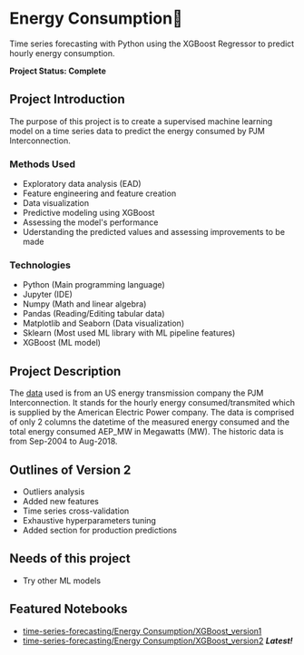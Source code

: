
# Energy Consumption:electric_plug:
Time series forecasting with Python using the XGBoost Regressor to predict hourly energy consumption.

**Project Status: Complete**

## Project Introduction

The purpose of this project is to create a supervised machine learning model on a time series data to predict the energy consumed by PJM Interconnection.

### Methods Used
- Exploratory data analysis (EAD)
- Feature engineering and feature creation
- Data visualization
- Predictive modeling using XGBoost
- Assessing the model's performance 
- Uderstanding the predicted values and assessing improvements to be made

### Technologies
- Python (Main programming language)
- Jupyter (IDE)
- Numpy (Math and linear algebra)
- Pandas (Reading/Editing tabular data)
- Matplotlib and Seaborn (Data visualization)
- Sklearn (Most used ML library with ML pipeline features)
- XGBoost (ML model)

## Project Description
The <a href="https://www.kaggle.com/datasets/robikscube/hourly-energy-consumption">data</a> used is from an US energy transmission company the PJM Interconnection. It stands for the hourly energy consumed/transmited which is supplied by the American Electric Power company. The data is comprised of only 2 columns the datetime of the measured energy consumed and the total energy consumed AEP_MW in Megawatts (MW). The historic data is from Sep-2004 to Aug-2018.

## Outlines of Version 2
- Outliers analysis
- Added new features
- Time series cross-validation
- Exhaustive hyperparameters tuning
- Added section for production predictions

## Needs of this project
- Try other ML models

## Featured Notebooks
- <a href="https://github.com/brenoingwersen/time-series-forecasting/blob/main/Energy%20Consumption/Notebooks/Energy%20Consumption_v1.ipynb">time-series-forecasting/Energy Consumption/XGBoost_version1</a>
- <a href="https://github.com/brenoingwersen/time-series-forecasting/blob/main/Energy%20Consumption/Notebooks/Energy%20Consumption_v2.ipynb">time-series-forecasting/Energy Consumption/XGBoost_version2</a> ***Latest!***
